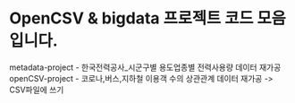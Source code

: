 <h1>OpenCSV & bigdata 프로젝트 코드 모음 입니다.</h1>
metadata-project - 한국전력공사_시군구별 용도업종별 전력사용량 데이터 재가공<br>
openCSV-project - 코로나,버스,지하철 이용객 수의 상관관계 데이터 재가공 -> CSV파일에 쓰기

